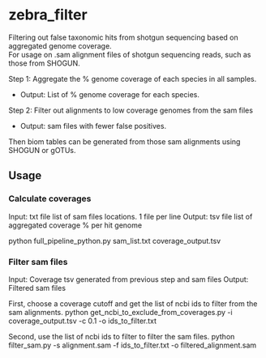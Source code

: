 # zebra_filter
Filtering out false taxonomic hits from shotgun sequencing based on aggregated genome coverage.  
For usage on .sam alignment files of shotgun sequencing reads, such as those from SHOGUN.  

Step 1: Aggregate the % genome coverage of each species in all samples.
- Output: List of % genome coverage for each species.   

Step 2: Filter out alignments to low coverage genomes from the sam files
- Output: sam files with fewer false positives.

Then biom tables can be generated from those sam alignments using SHOGUN or gOTUs.

## Usage

### Calculate coverages  
Input: txt file list of sam files locations. 1 file per line
Output: tsv file list of aggregated coverage % per hit genome 

python full_pipeline_python.py sam_list.txt coverage_output.tsv


### Filter sam files
Input: Coverage tsv generated from previous step and sam files
Output: Filtered sam files

First, choose a coverage cutoff and get the list of ncbi ids to filter from the sam alignments.
python get_ncbi_to_exclude_from_coverages.py -i coverage_output.tsv -c 0.1 -o ids_to_filter.txt

Second, use the list of ncbi ids to filter to filter the sam files.
python filter_sam.py -s alignment.sam -f ids_to_filter.txt -o filtered_alignment.sam


